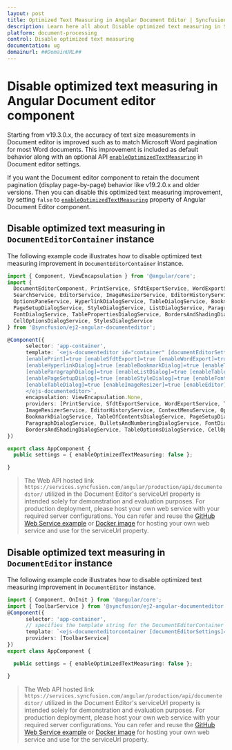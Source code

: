 ```yaml
---
layout: post
title: Optimized Text Measuring in Angular Document Editor | Syncfusion
description: Learn here all about Disable optimized text measuring in Syncfusion Angular Document editor component of Syncfusion Essential JS 2 and more.
platform: document-processing
control: Disable optimized text measuring 
documentation: ug
domainurl: ##DomainURL##
---
```


# Disable optimized text measuring in Angular Document editor component

Starting from v19.3.0.x, the accuracy of text size measurements in Document editor is improved such as to match Microsoft Word pagination for most Word documents. This improvement is included as default behavior along with an optional API [`enableOptimizedTextMeasuring`](https://ej2.syncfusion.com/angular/documentation/api/document-editor/documentEditorSettingsModel#enableoptimizedtextmeasuring) in Document editor settings.  

If you want the Document editor component to retain the document pagination (display page-by-page) behavior like v19.2.0.x and older versions. Then you can disable this optimized text measuring improvement, by setting `false` to [`enableOptimizedTextMeasuring`](https://ej2.syncfusion.com/angular/documentation/api/document-editor/documentEditorSettingsModel#enableoptimizedtextmeasuring) property of  Angular Document Editor component.

## Disable optimized text measuring in `DocumentEditorContainer` instance

The following example code illustrates how to disable optimized text measuring improvement in `DocumentEditorContainer` instance.

```typescript
import { Component, ViewEncapsulation } from '@angular/core';
import {
  DocumentEditorComponent, PrintService, SfdtExportService, WordExportService, TextExportService, SelectionService,
  SearchService, EditorService, ImageResizerService, EditorHistoryService, ContextMenuService,
  OptionsPaneService, HyperlinkDialogService, TableDialogService, BookmarkDialogService, TableOfContentsDialogService,
  PageSetupDialogService, StyleDialogService, ListDialogService, ParagraphDialogService, BulletsAndNumberingDialogService,
  FontDialogService, TablePropertiesDialogService, BordersAndShadingDialogService, TableOptionsDialogService,
  CellOptionsDialogService, StylesDialogService
} from '@syncfusion/ej2-angular-documenteditor';

@Component({
      selector: 'app-container',
      template: `<ejs-documenteditor id="container" [documentEditorSettings]= "settings" serviceUrl="https://services.syncfusion.com/angular/production/api/documenteditor/" height="330px" style="display:block" [isReadOnly]=false [enableSelection]=true
      [enablePrint]=true [enableSfdtExport]=true [enableWordExport]=true [enableOptionsPane]=true [enableContextMenu]=true
      [enableHyperlinkDialog]=true [enableBookmarkDialog]=true [enableTableOfContentsDialog]=true [enableSearch]=true
      [enableParagraphDialog]=true [enableListDialog]=true [enableTablePropertiesDialog]=true [enableBordersAndShadingDialog]=true
      [enablePageSetupDialog]=true [enableStyleDialog]=true [enableFontDialog]=true [enableTableOptionsDialog]=true
      [enableTableDialog]=true [enableImageResizer]=true [enableEditor]=true [enableEditorHistory]=true>
      </ejs-documenteditor>`,
      encapsulation: ViewEncapsulation.None,
      providers: [PrintService, SfdtExportService, WordExportService, TextExportService, SelectionService, SearchService, EditorService,
      ImageResizerService, EditorHistoryService, ContextMenuService, OptionsPaneService, HyperlinkDialogService, TableDialogService,
      BookmarkDialogService, TableOfContentsDialogService, PageSetupDialogService, StyleDialogService, ListDialogService,
      ParagraphDialogService, BulletsAndNumberingDialogService, FontDialogService, TablePropertiesDialogService,
      BordersAndShadingDialogService, TableOptionsDialogService, CellOptionsDialogService, StylesDialogService]
})

export class AppComponent {
  public settings = { enableOptimizedTextMeasuring: false };

}
```

> The Web API hosted link `https://services.syncfusion.com/angular/production/api/documenteditor/` utilized in the Document Editor's serviceUrl property is intended solely for demonstration and evaluation purposes. For production deployment, please host your own web service with your required server configurations. You can refer and reuse the [GitHub Web Service example](https://github.com/SyncfusionExamples/EJ2-DocumentEditor-WebServices) or [Docker image](https://hub.docker.com/r/syncfusion/word-processor-server) for hosting your own web service and use for the serviceUrl property.

## Disable optimized text measuring in `DocumentEditor` instance

The following example code illustrates how to disable optimized text measuring improvement in `DocumentEditor` instance.

```typescript
import { Component, OnInit } from '@angular/core';
import { ToolbarService } from '@syncfusion/ej2-angular-documenteditor';
@Component({
      selector: 'app-container',
      // specifies the template string for the DocumentEditorContainer component
      template: `<ejs-documenteditorcontainer [documentEditorSettings]= "settings" serviceUrl="https://services.syncfusion.com/angular/production/api/documenteditor/" height="600px" style="display:block" [enableToolbar]=true> </ejs-documenteditorcontainer>`,
      providers: [ToolbarService]
})
export class AppComponent {

  public settings = { enableOptimizedTextMeasuring: false };

}
```

> The Web API hosted link `https://services.syncfusion.com/angular/production/api/documenteditor/` utilized in the Document Editor's serviceUrl property is intended solely for demonstration and evaluation purposes. For production deployment, please host your own web service with your required server configurations. You can refer and reuse the [GitHub Web Service example](https://github.com/SyncfusionExamples/EJ2-DocumentEditor-WebServices) or [Docker image](https://hub.docker.com/r/syncfusion/word-processor-server) for hosting your own web service and use for the serviceUrl property.